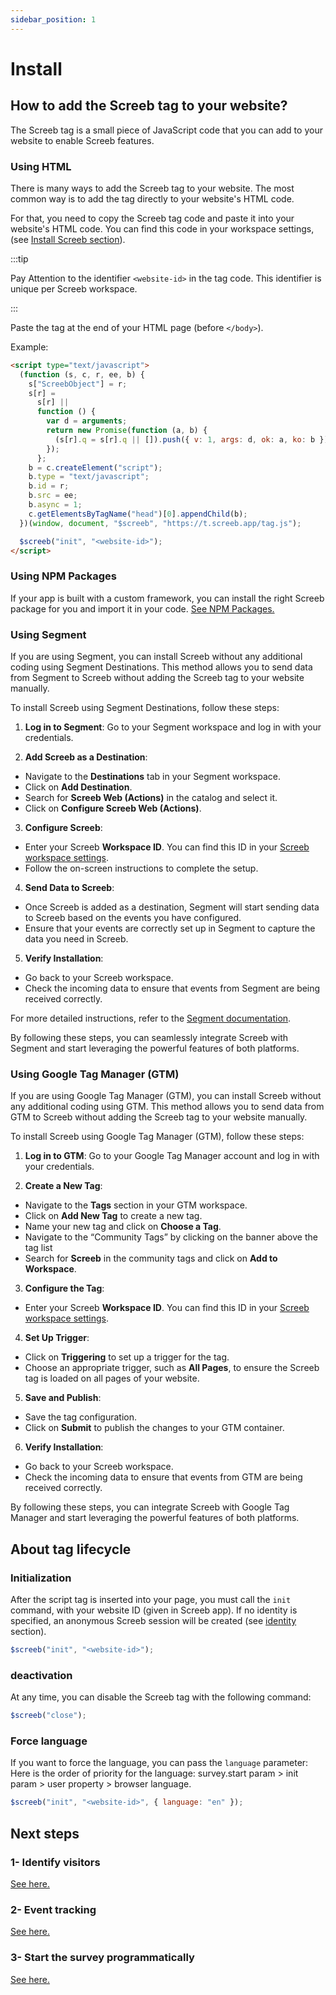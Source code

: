 ```yaml
---
sidebar_position: 1
---
```


# Install

## How to add the Screeb tag to your website?

The Screeb tag is a small piece of JavaScript code that you can add to your website to enable Screeb features.

### Using HTML

There is many ways to add the Screeb tag to your website. The most common way is to add the tag directly to your website's HTML code.

For that, you need to copy the Screeb tag code and paste it into your website's HTML code.
You can find this code in your workspace settings, (see [Install Screeb section](https://admin.screeb.app/org/last/settings/install)).

:::tip

Pay Attention to the identifier `<website-id>` in the tag code. This identifier is unique per Screeb workspace.

:::

Paste the tag at the end of your HTML page (before `</body>`).

Example:

```html
<script type="text/javascript">
  (function (s, c, r, ee, b) {
    s["ScreebObject"] = r;
    s[r] =
      s[r] ||
      function () {
        var d = arguments;
        return new Promise(function (a, b) {
          (s[r].q = s[r].q || []).push({ v: 1, args: d, ok: a, ko: b });
        });
      };
    b = c.createElement("script");
    b.type = "text/javascript";
    b.id = r;
    b.src = ee;
    b.async = 1;
    c.getElementsByTagName("head")[0].appendChild(b);
  })(window, document, "$screeb", "https://t.screeb.app/tag.js");

  $screeb("init", "<website-id>");
</script>
```

### Using NPM Packages

If your app is built with a custom framework, you can install the right Screeb package for you and import it in your code.
[See NPM Packages.](./npm-packages)

### Using Segment

If you are using Segment, you can install Screeb without any additional coding using Segment Destinations. This method allows you to send data from Segment to Screeb without adding the Screeb tag to your website manually.

To install Screeb using Segment Destinations, follow these steps:

1. **Log in to Segment**: Go to your Segment workspace and log in with your credentials.

2. **Add Screeb as a Destination**:

- Navigate to the **Destinations** tab in your Segment workspace.
- Click on **Add Destination**.
- Search for **Screeb Web (Actions)** in the catalog and select it.
- Click on **Configure Screeb Web (Actions)**.

3. **Configure Screeb**:

- Enter your Screeb **Workspace ID**. You can find this ID in your [Screeb workspace settings](https://admin.screeb.app/org/last/settings/install).
- Follow the on-screen instructions to complete the setup.

4. **Send Data to Screeb**:

- Once Screeb is added as a destination, Segment will start sending data to Screeb based on the events you have configured.
- Ensure that your events are correctly set up in Segment to capture the data you need in Screeb.

5. **Verify Installation**:

- Go back to your Screeb workspace.
- Check the incoming data to ensure that events from Segment are being received correctly.

For more detailed instructions, refer to the [Segment documentation](https://segment.com/docs/connections/destinations/catalog/actions-screeb-web/).

By following these steps, you can seamlessly integrate Screeb with Segment and start leveraging the powerful features of both platforms.

### Using Google Tag Manager (GTM)

If you are using Google Tag Manager (GTM), you can install Screeb without any additional coding using GTM. This method allows you to send data from GTM to Screeb without adding the Screeb tag to your website manually.

To install Screeb using Google Tag Manager (GTM), follow these steps:

1. **Log in to GTM**: Go to your Google Tag Manager account and log in with your credentials.

2. **Create a New Tag**:

- Navigate to the **Tags** section in your GTM workspace.
- Click on **Add New Tag** to create a new tag.
- Name your new tag and click on **Choose a Tag**.
- Navigate to the “Community Tags” by clicking on the banner above the tag list
- Search for **Screeb** in the community tags and click on **Add to Workspace**.

3. **Configure the Tag**:

- Enter your Screeb **Workspace ID**. You can find this ID in your [Screeb workspace settings](https://admin.screeb.app/org/last/settings/install).

4. **Set Up Trigger**:

- Click on **Triggering** to set up a trigger for the tag.
- Choose an appropriate trigger, such as **All Pages**, to ensure the Screeb tag is loaded on all pages of your website.

5. **Save and Publish**:

- Save the tag configuration.
- Click on **Submit** to publish the changes to your GTM container.

6. **Verify Installation**:

- Go back to your Screeb workspace.
- Check the incoming data to ensure that events from GTM are being received correctly.

By following these steps, you can integrate Screeb with Google Tag Manager and start leveraging the powerful features of both platforms.

## About tag lifecycle

### Initialization

After the script tag is inserted into your page, you must call the `init` command, with your website ID (given in Screeb app). If no identity is specified, an anonymous Screeb session will be created (see [identity](./identity) section).

```js
$screeb("init", "<website-id>");
```

### deactivation

At any time, you can disable the Screeb tag with the following command:

```js
$screeb("close");
```

### Force language

If you want to force the language, you can pass the `language` parameter:
Here is the order of priority for the language:
survey.start param > init param > user property > browser language.

```js
$screeb("init", "<website-id>", { language: "en" });
```

## Next steps

### 1- Identify visitors

[See here.](./identity)

### 2- Event tracking

[See here.](./event-tracking)

### 3- Start the survey programmatically

[See here.](./start-survey-programmatically)
